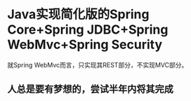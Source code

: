 # Java实现简化版的Spring Core+Spring JDBC+Spring WebMvc+Spring Security
就Spring WebMvc而言，只实现其REST部分，不实现MVC部分。

## 人总是要有梦想的，尝试半年内将其完成


